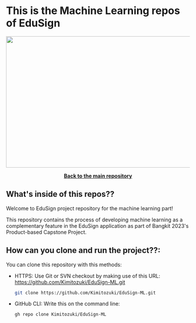 # This is the Machine Learning repos of EduSign

<p align="center"> <img src="https://cdn.discordapp.com/attachments/755446353643176051/1112727753289117776/capstone.png" width="600" height="360" /> </p>

<div align="center">
  <p align="center">
    <a href="https://github.com/TheSalmonSushi/EduSign"><strong>Back to the main repository</strong></a>
  </p>
</div>

## What's inside of this repos??

Welcome to EduSign project repository for the machine learning part! 

This repository contains the process of developing machine learning as a complementary feature in the EduSign application as part of Bangkit 2023's Product-based Capstone Project.

## How can you clone and run the project??:
You can clone this repository with this methods:
* HTTPS: Use Git or SVN checkout by making use of this URL: https://github.com/Kimitozuki/EduSign-ML.git
  ```sh
  git clone https://github.com/Kimitozuki/EduSign-ML.git
  ```
* GitHub CLI: Write this on the command line: 
  ```sh
  gh repo clone Kimitozuki/EduSign-ML
  ```

